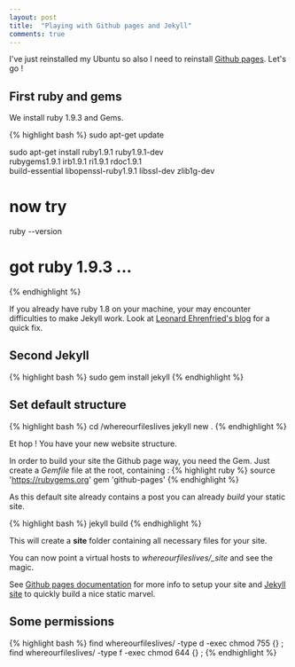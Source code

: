 ```yaml
---
layout: post
title:  "Playing with Github pages and Jekyll"
comments: true
---
```


I've just reinstalled my Ubuntu so also I need to reinstall [Github pages][ghpages]. Let's go !


## First ruby and gems

We install ruby 1.9.3 and Gems.

{% highlight bash %}
sudo apt-get update

sudo apt-get install ruby1.9.1 ruby1.9.1-dev \
  rubygems1.9.1 irb1.9.1 ri1.9.1 rdoc1.9.1 \
  build-essential libopenssl-ruby1.9.1 libssl-dev zlib1g-dev

# now try
ruby --version
# got ruby 1.9.3 ...
{% endhighlight %}

If you already have ruby 1.8 on your machine, your may encounter difficulties to make Jekyll work.
Look at [Leonard Ehrenfried's blog][leonard] for a quick fix.

## Second Jekyll

{% highlight bash %}
sudo gem install jekyll
{% endhighlight %}

## Set default structure

{% highlight bash %}
cd /whereourfileslives
jekyll new .
{% endhighlight %}

Et hop ! You have your new website structure.

In order to build your site the Github page way, you need the Gem.
Just create a _Gemfile_ file at the root, containing :
{% highlight ruby %}
source 'https://rubygems.org'
gem 'github-pages'
{% endhighlight %}

As this default site already contains a post you can already _build_ your static site.

{% highlight bash %}
jekyll build
{% endhighlight %}

This will create a __site__ folder containing all necessary files for your site.

You can now point a virtual hosts to *whereourfileslives/_site* and see the magic.

See [Github pages documentation][ghpagesdoc] for more info to setup your site and [Jekyll site][jekyll] to quickly build a nice static marvel.

## Some permissions

{% highlight bash %}
find whereourfileslives/ -type d -exec chmod 755 {} \;
find whereourfileslives/ -type f -exec chmod 644 {} \;
{% endhighlight %}

[leonard]: http://leonard.io/blog/2012/05/installing-ruby-1-9-3-on-ubuntu-12-04-precise-pengolin/
[jekyll]:    http://jekyllrb.com
[ghpages]: http://pages.github.com/
[ghpagesdoc]: https://help.github.com/categories/20/articles


